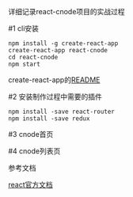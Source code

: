 详细记录react-cnode项目的实战过程

#1 cli安装
```
npm install -g create-react-app
create-react-app react-cnode
cd react-cnode
npm start
```
create-react-app的[README](https://github.com/facebookincubator/create-react-app/blob/master/packages/react-scripts/template/README.md)

#2 安装制作过程中需要的插件
```
npm install -save react-router
npm install -save redux
```


#3 cnode首页

#4 cnode列表页


参考文档

[react官方文档](https://facebook.github.io/react/)